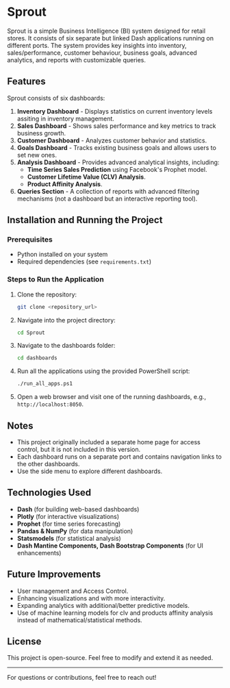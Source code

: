 # Sprout

Sprout is a simple Business Intelligence (BI) system designed for retail stores. It consists of six separate but linked Dash applications running on different ports. The system provides key insights into inventory, sales/performance, customer behaviour, business goals, advanced analytics, and reports with customizable queries.

## Features

Sprout consists of six dashboards:

1. **Inventory Dashboard** - Displays statistics on current inventory levels assiting in inventory management.
2. **Sales Dashboard** - Shows sales performance and key metrics to track business growth.
3. **Customer Dashboard** - Analyzes customer behavior and statistics.
4. **Goals Dashboard** - Tracks existing business goals and allows users to set new ones.
5. **Analysis Dashboard** - Provides advanced analytical insights, including:
   - **Time Series Sales Prediction** using Facebook's Prophet model.
   - **Customer Lifetime Value (CLV) Analysis**.
   - **Product Affinity Analysis**.
6. **Queries Section** - A collection of reports with advanced filtering mechanisms (not a dashboard but an interactive reporting tool).

## Installation and Running the Project

### Prerequisites

- Python installed on your system
- Required dependencies (see `requirements.txt`)

### Steps to Run the Application

1. Clone the repository:
   ```sh
   git clone <repository_url>
   ```
2. Navigate into the project directory:
   ```sh
   cd Sprout
   ```
3. Navigate to the dashboards folder:
   ```sh
   cd dashboards
   ```
4. Run all the applications using the provided PowerShell script:
   ```sh
   ./run_all_apps.ps1
   ```
5. Open a web browser and visit one of the running dashboards, e.g., `http://localhost:8050`.

## Notes

- This project originally included a separate home page for access control, but it is not included in this version.
- Each dashboard runs on a separate port and contains navigation links to the other dashboards.
- Use the side menu to explore different dashboards.

## Technologies Used

- **Dash** (for building web-based dashboards)
- **Plotly** (for interactive visualizations)
- **Prophet** (for time series forecasting)
- **Pandas & NumPy** (for data manipulation)
- **Statsmodels** (for statistical analysis)
- **Dash Mantine Components, Dash Bootstrap Components** (for UI enhancements)

## Future Improvements

- User management and Access Control.
- Enhancing visualizations and with more interactivity.
- Expanding analytics with additional/better predictive models.
- Use of machine learning models for clv and products affinity analysis instead of mathematical/statistical methods.

## License

This project is open-source. Feel free to modify and extend it as needed.

---

For questions or contributions, feel free to reach out!


